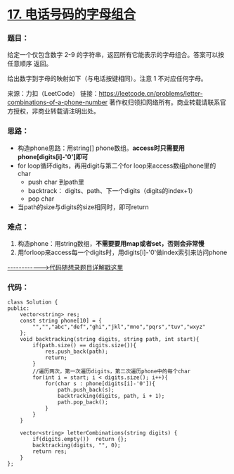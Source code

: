 # [17. 电话号码的字母组合](https://leetcode.cn/problems/letter-combinations-of-a-phone-number/)
### 题目：
给定一个仅包含数字 2-9 的字符串，返回所有它能表示的字母组合。答案可以按 任意顺序 返回。

给出数字到字母的映射如下（与电话按键相同）。注意 1 不对应任何字母。

来源：力扣（LeetCode）
链接：https://leetcode.cn/problems/letter-combinations-of-a-phone-number
著作权归领扣网络所有。商业转载请联系官方授权，非商业转载请注明出处。



### 思路：
- 构造phone思路：用string[] phone数组。**access时只需要用 phone[digits[i]-'0']即可**
- for loop循环digits，再用digit与第二个for loop来access数组phone里的char
  - push char 到path里
  - backtrack： digits、path、下一个digits（digits的index+1）
  - pop char
- 当path的size与digits的size相同时，即可return

### 难点：
1. 构造phone：用string数组，**不需要要用map或者set，否则会非常慢**
2. 用forloop来access每一个digits时，用digits[i]-'0'做index索引来访问phone


[------------>代码随想录题目详解戳这里](https://programmercarl.com/0017.%E7%94%B5%E8%AF%9D%E5%8F%B7%E7%A0%81%E7%9A%84%E5%AD%97%E6%AF%8D%E7%BB%84%E5%90%88.html)


### 代码：  
```
class Solution {
public:
    vector<string> res;
    const string phone[10] = {
        "","","abc","def","ghi","jkl","mno","pqrs","tuv","wxyz"
    };
    void backtracking(string digits, string path, int start){
        if(path.size() == digits.size()){
            res.push_back(path);
            return;
        }
        //遍历两次，第一次遍历digits，第二次遍历phone中的每个char
        for(int i = start; i < digits.size(); i++){
            for(char s : phone[digits[i]-'0']){
                path.push_back(s);
                backtracking(digits, path, i + 1);
                path.pop_back();
            }
        }
    }

    vector<string> letterCombinations(string digits) {
        if(digits.empty())  return {};
        backtracking(digits, "", 0);
        return res;
    }
};
```